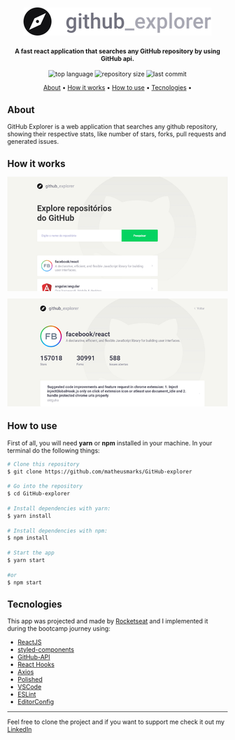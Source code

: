 <h1 align="center"><img src="https://github.com/matheusmarks/GitHub-explorer/blob/master/src/assets/logo.svg"/></h1>
<h4 align="center">A fast react application that searches any GitHub repository by using GitHub api.</h4>
<p align="center">
  <img alt="top language" src="https://img.shields.io/github/languages/top/matheusmarks/Github-explorer.svg" />
  <img alt="repository size" src="https://img.shields.io/github/repo-size/matheusmarks/GitHub-explorer.svg" />
  <img alt="last commit" src="https://img.shields.io/github/last-commit/matheusmarks/GitHub-explorer.svg" />
</p>

<p align="center">
 <a href="#about">About</a> • 
 <a href="#how-it-works">How it works</a> • 
 <a href="#how-to-use">How to use</a> • 
 <a href="#tecnologies">Tecnologies</a> • 
</p>

<h2>About</h2>
<p>GitHub Explorer is a web application that searches any github repository, showing their respective stats, like number of stars, forks, pull requests and generated issues.</p>
  
<h2>How it works</h2>
<p align="center"><img src="https://github.com/matheusmarks/GitHub-explorer/blob/master/src/assets/window1.png"></p>
<p align="center"><img src="https://github.com/matheusmarks/GitHub-explorer/blob/master/src/assets/window2.png"></p>

<h2>How to use</h2>
<p>First of all, you will need <strong>yarn</strong> or <strong>npm</strong> installed in your machine. In your terminal do the following things: </p>

```bash
# Clone this repository
$ git clone https://github.com/matheusmarks/GitHub-explorer

# Go into the repository
$ cd GitHub-explorer

# Install dependencies with yarn:
$ yarn install 

# Install dependencies with npm:
$ npm install

# Start the app
$ yarn start

#or
$ npm start
```
## Tecnologies

This app was projected and made by <a href="https://rocketseat.com.br/">Rocketseat</a> and I implemented it during the bootcamp journey using:

-  [ReactJS](https://reactjs.org/)
-  [styled-components](https://www.styled-components.com/)
-  [GitHub-API](https://api.github.com/)
-  [React Hooks](https://pt-br.reactjs.org/docs/hooks-overview.html)
-  [Axios](https://github.com/axios/axios)
-  [Polished](https://github.com/styled-components/polished)
-  [VSCode](https://code.visualstudio.com/)
-  [ESLint](https://eslint.org/)
-  [EditorConfig](https://editorconfig.org/)

---
Feel free to clone the project and if you want to support me check it out my <a href="https://www.linkedin.com/in/matheus-marques-0558921b4/">LinkedIn</a> 








